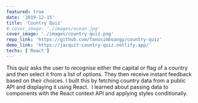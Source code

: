 ```yaml
---
featured: true
date: '2019-12-15'
title: 'Country Quiz'
# cover_image: './images/ocean.jpg'
cover_image: './images/country-quiz.png'
repo_link: 'https://github.com/Tanosimboangy/country-quiz'
demo_link: 'https://jacquit-country-quiz.netlify.app/'
techs: ['React']
---
```


This quiz asks the user to recognise either the capital or flag of a country and then select it from a list of options. They then receive instant feedback based on their choices. I built this by fetching country data from a public API and displaying it using React.
​
I learned about passing data to components with the React context API and applying styles conditionally.
​
